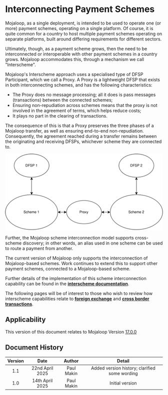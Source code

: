 # Interconnecting Payment Schemes

Mojaloop, as a single deployment, is intended to be used to operate one (or more) payment schemes, operating on a single platform. Of course, it is quite common for a country to host multiple payment schemes operating on separate platforms, built around differing requirements for different sectors. 

Ultimately, though, as a payment scheme grows, then the need to be interconnected  or interoperable with other payment schemes in a country grows. Mojaloop accommodates this, through a mechanism we call "Interscheme".

Mojaloop's Interscheme approach uses a specialised type of DFSP Participant, which we call a Proxy. A Proxy is a lightweight DFSP that exists in both interconnecting schemes, and has the following characteristics:
- The Proxy does no message processing; all it does is pass messages (transactions) between the connected schemes;
- Ensuring non-repudiation across schemes means that the proxy is not involved in the agreement of terms, which helps reduce costs;
- It plays no part in the clearing of transactions.

The consequence of this is that a Proxy preserves the three phases of a Mojaloop transfer, as well as ensuring end-to-end non-repudiation. Consequently, the agreement reached during a transfer remains between the originating and receiving DFSPs, whichever scheme they are connected to.

![Simple Interscheme Connection](./SimpleInterscheme.svg)

Further, the Mojaloop scheme interconnection model supports cross-scheme discovery; in other words, an alias used in one scheme can be used to route a payment from another.

The current version of Mojaloop only supports the interconnection of Mojaloop-based schemes. Work continues to extend this to support other payment schemes, connected to a Mojaloop-based scheme.

Further details of the implementation of this scheme interconnection capability can be found in the [**interscheme documentation**](./interscheme.md).

The following pages will be of interest to those who wish to review how interscheme capabilities relate to [**foreign exchange**](./ForeignExchange.md) and [**cross border transactions**](./CrossBorder.md).

## Applicability

This version of this document relates to Mojaloop Version [17.0.0](https://github.com/mojaloop/helm/releases/tag/v17.0.0)

## Document History
  |Version|Date|Author|Detail|
|:--------------:|:--------------:|:--------------:|:--------------:|
|1.1|22nd April 2025| Paul Makin|Added version history; clarified some wording|
|1.0|14th April 2025| Paul Makin|Initial version|